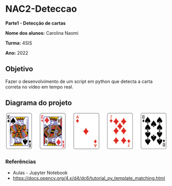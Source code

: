 # NAC2-Deteccao

**Parte1 - Detecção de cartas**

**Nome dos alunos:** Carolina Naomi

**Turma:** 4SIS

**Ano:** 2022

## Objetivo
Fazer o desenvolvimento de um script em python que detecta a carta correta no vídeo em tempo real. 


## Diagrama do projeto
<img src="/baralho.png" width="550">


### Referências 

* Aulas - Jupyter Notebook
* https://docs.opencv.org/4.x/d4/dc6/tutorial_py_template_matching.html
